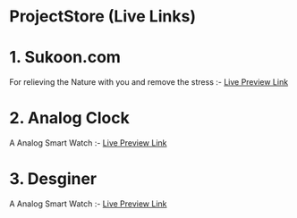 # ProjectStore (Live Links) 

# 1. Sukoon.com 
For relieving the Nature with you and remove the stress  :-  <a href= "https://sukooon.netlify.app/"> Live Preview Link </a>

# 2. Analog Clock

A Analog Smart Watch :- <a href= "https://analogyclock.netlify.app/"> Live Preview Link </a>



# 3. Desginer

A Analog Smart Watch :- <a href= "https://desginer.netlify.app/"> Live Preview Link </a>
